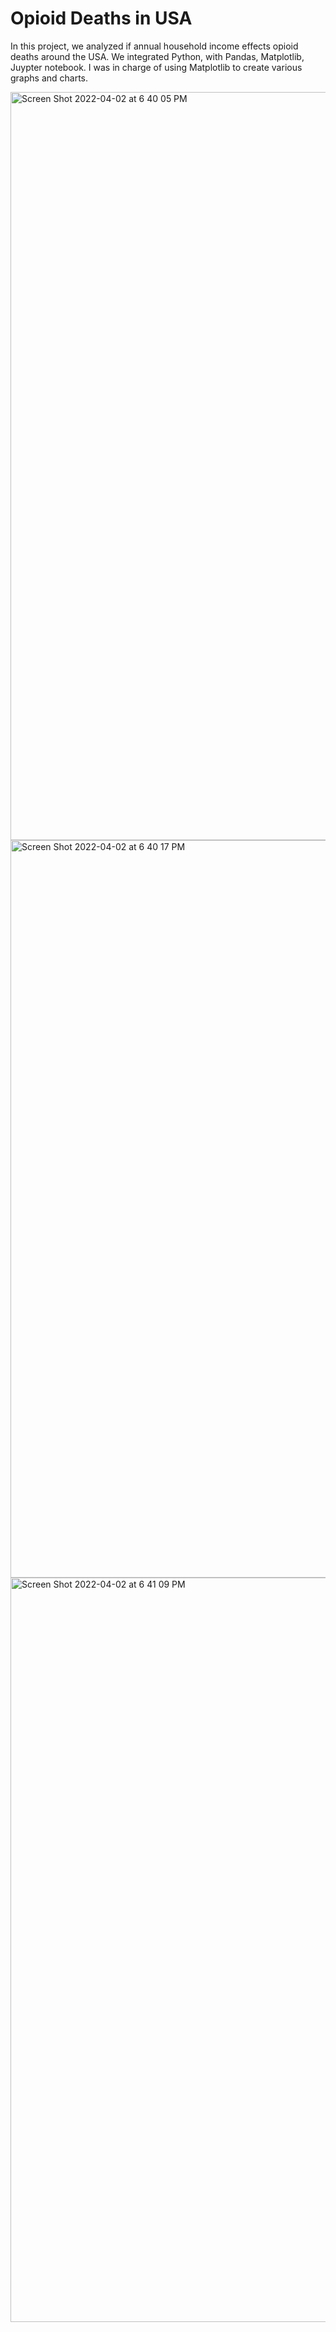 # Opioid Deaths in USA

In this project, we analyzed if annual household income effects opioid deaths around the USA. We integrated Python, with Pandas, Matplotlib, Juypter notebook. I was in charge of using Matplotlib to create various graphs and charts. 

<img width="1197" alt="Screen Shot 2022-04-02 at 6 40 05 PM" src="https://user-images.githubusercontent.com/85032280/161405076-8551433c-24ca-487e-aed6-07c9f254ce24.png">
<img width="1180" alt="Screen Shot 2022-04-02 at 6 40 17 PM" src="https://user-images.githubusercontent.com/85032280/161405077-7c3dc259-1844-45e2-8df0-9c7604af0624.png">
<img width="1191" alt="Screen Shot 2022-04-02 at 6 41 09 PM" src="https://user-images.githubusercontent.com/85032280/161405078-7ed138f5-1c68-4030-bd0c-21ac20299dae.png">
